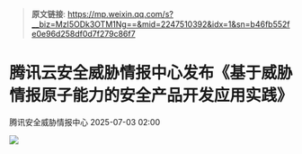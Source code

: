 > **原文链接**: https://mp.weixin.qq.com/s?__biz=MzI5ODk3OTM1Ng==&mid=2247510392&idx=1&sn=b46fb552fe0e96d258df0d7f279c86f7

#  腾讯云安全威胁情报中心发布《基于威胁情报原子能力的安全产品开发应用实践》  
 腾讯安全威胁情报中心   2025-07-03 02:00  
  
![](https://mmbiz.qpic.cn/mmbiz_png/6AoQM3RKCWWtI2TZ7lLmWbN71Ekjbs4a7DD2Exdloia1EMnEuBIrtKHXKNDIQIAjCqwLfOXeDfibSRJB4l396olA/640?wx_fmt=png&from=appmsg "")  
  
  
